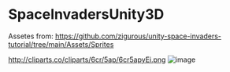 # SpaceInvadersUnity3D
Assetes from: https://github.com/zigurous/unity-space-invaders-tutorial/tree/main/Assets/Sprites

http://cliparts.co/cliparts/6cr/5ap/6cr5apyEi.png
![image](https://user-images.githubusercontent.com/42646031/132135219-e0237269-46c3-4cb7-98ce-c46a2065e0e9.png)

